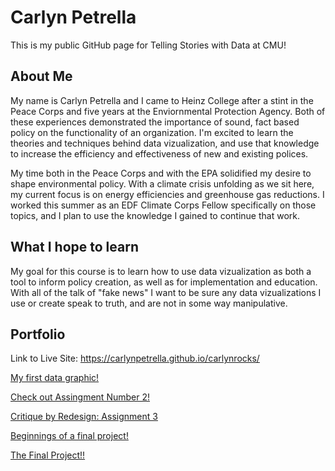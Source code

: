 # Carlyn Petrella
This is my public GitHub page for Telling Stories with Data at CMU!

## About Me

My name is Carlyn Petrella and I came to Heinz College after a stint in the Peace Corps and five years at the Enviornmental Protection Agency. Both of these experiences demonstrated the importance of sound, fact based policy on the functionality of an organization. I'm excited to learn the theories and techniques behind data vizualization, and use that knowledge to increase the efficiency and effectiveness of new and existing polices. 

My time both in the Peace Corps and with the EPA solidified my desire to shape environmental policy. With a climate crisis unfolding as we sit here, my current focus is on energy efficiencies and greenhouse gas reductions. I worked this summer as an EDF Climate Corps Fellow specifically on those topics, and I plan to use the knowledge I gained to continue that work. 

## What I hope to learn

My goal for this course is to learn how to use data vizualization as both a tool to inform policy creation, as well as for implementation and education. With all of the talk of "fake news" I want to be sure any data vizualizations I use or create speak to truth, and are not in some way manipulative. 

## Portfolio

Link to Live Site: https://carlynpetrella.github.io/carlynrocks/


[My first data graphic!](https://carlynpetrella.github.io/carlynrocks/Titanic%20Survival%20Rates)

[Check out Assingment Number 2!](https://carlynpetrella.github.io/carlynrocks/DataViz2)

[Critique by Redesign: Assignment 3](https://carlynpetrella.github.io/carlynrocks/DataViz3)

[Beginnings of a final project!](https://carlynpetrella.github.io/carlynrocks/FinalProjectCarlynPetrella)

[The Final Project!!](https://carlynpetrella.github.io/carlynrocks/FinalProjectCarlynPetrella)

